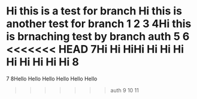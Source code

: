 Hi this is a test for branch
Hi this is another test for branch
1
2
3
4Hi this is brnaching test by branch auth
5
6
<<<<<<< HEAD
7Hi Hi HiHi Hi Hi Hi Hi Hi Hi Hi Hi
8
=======
7
8Hello Hello Hello Hello Hello Hello
>>>>>>> auth
9
10
11
